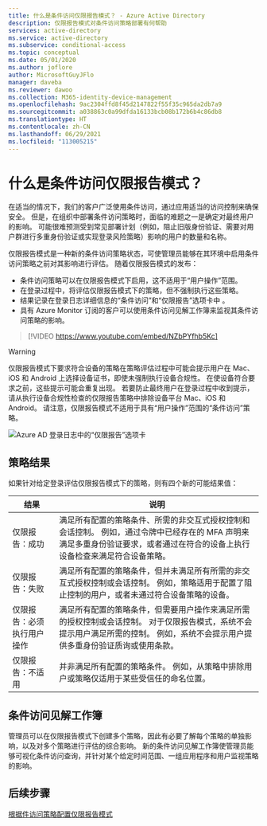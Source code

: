 ```yaml
---
title: 什么是条件访问仅限报告模式？ - Azure Active Directory
description: 仅限报告模式对条件访问策略部署有何帮助
services: active-directory
ms.service: active-directory
ms.subservice: conditional-access
ms.topic: conceptual
ms.date: 05/01/2020
ms.author: joflore
author: MicrosoftGuyJFlo
manager: daveba
ms.reviewer: dawoo
ms.collection: M365-identity-device-management
ms.openlocfilehash: 9ac2304ffd8f45d2147822f55f35c965da2db7a9
ms.sourcegitcommit: a038863c0a99dfda16133bcb08b172b6b4c86db8
ms.translationtype: HT
ms.contentlocale: zh-CN
ms.lasthandoff: 06/29/2021
ms.locfileid: "113005215"
---
```

# <a name="what-is-conditional-access-report-only-mode"></a>什么是条件访问仅限报告模式？

在适当的情况下，我们的客户广泛使用条件访问，通过应用适当的访问控制来确保安全。 但是，在组织中部署条件访问策略时，面临的难题之一是确定对最终用户的影响。 可能很难预测受到常见部署计划（例如，阻止旧版身份验证、需要对用户群进行多重身份验证或实现登录风险策略）影响的用户的数量和名称。 

仅限报告模式是一种新的条件访问策略状态，可使管理员能够在其环境中启用条件访问策略之前对其影响进行评估。  随着仅限报告模式的发布：

- 条件访问策略可以在仅限报告模式下启用，这不适用于“用户操作”范围。
- 在登录过程中，将评估仅限报告模式下的策略，但不强制执行这些策略。
- 结果记录在登录日志详细信息的“条件访问”和“仅限报告”选项卡中 。
- 具有 Azure Monitor 订阅的客户可以使用条件访问见解工作簿来监视其条件访问策略的影响。

> [!VIDEO https://www.youtube.com/embed/NZbPYfhb5Kc]

> [!WARNING]
> 仅限报告模式下要求符合设备的策略在策略评估过程中可能会提示用户在 Mac、iOS 和 Android 上选择设备证书，即使未强制执行设备合规性。 在使设备符合要求之前，这些提示可能会重复出现。 若要防止最终用户在登录过程中收到提示，请从执行设备合规性检查的仅限报告策略中排除设备平台 Mac、iOS 和 Android。 请注意，仅限报告模式不适用于具有“用户操作”范围的“条件访问”策略。

![Azure AD 登录日志中的“仅限报告”选项卡](./media/concept-conditional-access-report-only/report-only-detail-in-sign-in-log.png)

## <a name="policy-results"></a>策略结果

如果针对给定登录评估仅限报告模式下的策略，则有四个新的可能结果值：

| 结果 | 说明 |
| --- | --- |
| 仅限报告：成功 | 满足所有配置的策略条件、所需的非交互式授权控制和会话控制。 例如，通过令牌中已经存在的 MFA 声明来满足多重身份验证要求，或者通过在符合的设备上执行设备检查来满足符合设备策略。 |
| 仅限报告：失败 | 满足所有配置的策略条件，但并未满足所有所需的非交互式授权控制或会话控制。 例如，策略适用于配置了阻止控制的用户，或者未通过符合设备策略的设备。 |
| 仅限报告：必须执行用户操作 | 满足所有配置的策略条件，但需要用户操作来满足所需的授权控制或会话控制。 对于仅限报告模式，系统不会提示用户满足所需的控制。 例如，系统不会提示用户提供多重身份验证质询或使用条款。   |
| 仅限报告：不适用 | 并非满足所有配置的策略条件。 例如，从策略中排除用户或策略仅适用于某些受信任的命名位置。 |

## <a name="conditional-access-insights-workbook"></a>条件访问见解工作簿

管理员可以在仅限报告模式下创建多个策略，因此有必要了解每个策略的单独影响，以及对多个策略进行评估的综合影响。 新的条件访问见解工作簿使管理员能够可视化条件访问查询，并针对某个给定时间范围、一组应用程序和用户监视策略的影响。 
 
## <a name="next-steps"></a>后续步骤

[根据件访问策略配置仅限报告模式](howto-conditional-access-insights-reporting.md)
